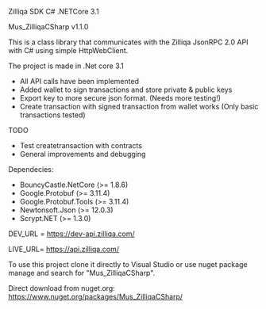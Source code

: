 Zilliqa SDK C# .NETCore 3.1

Mus_ZilliqaCSharp v1.1.0

This is a class library that communicates with the Zilliqa JsonRPC 2.0 API with C# using simple HttpWebClient.

The project is made in .Net core 3.1

- All API calls have been implemented
- Added wallet to sign transactions and store private & public keys
- Export key to more secure json format. (Needs more testing!)
- Create transaction with signed transaction from wallet works (Only basic transactions tested)

TODO 
- Test createtransaction with contracts 
- General improvements and debugging

Dependecies: 
- BouncyCastle.NetCore (>= 1.8.6)
- Google.Protobuf (>= 3.11.4)
- Google.Protobuf.Tools (>= 3.11.4)
- Newtonsoft.Json (>= 12.0.3)
- Scrypt.NET (>= 1.3.0)

DEV_URL = https://dev-api.zilliqa.com/

LIVE_URL= https://api.zilliqa.com/

To use this project clone it directly to Visual Studio or use nuget package manage and search for "Mus_ZilliqaCSharp".

Direct download from nuget.org: https://www.nuget.org/packages/Mus_ZilliqaCSharp/

